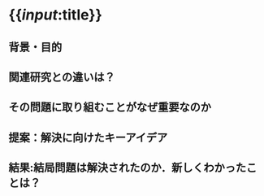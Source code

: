 # {{_input_:title}}

## 背景・目的

## 関連研究との違いは？

## その問題に取り組むことがなぜ重要なのか

## 提案：解決に向けたキーアイデア

## 結果:結局問題は解決されたのか．新しくわかったことは？

